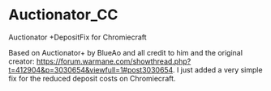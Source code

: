 # Auctionator_CC
Auctionator +DepositFix for Chromiecraft

Based on Auctionator+ by BlueAo and all credit to him and the original creator: https://forum.warmane.com/showthread.php?t=412904&p=3030654&viewfull=1#post3030654.
I just added a very simple fix for the reduced deposit costs on Chromiecraft. 



